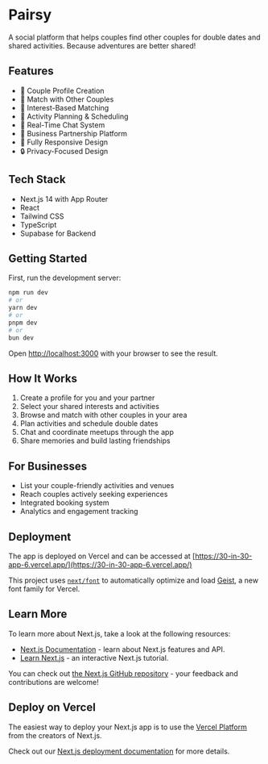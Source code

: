 # Pairsy

A social platform that helps couples find other couples for double dates and shared activities. Because adventures are better shared!

## Features

- 👥 Couple Profile Creation
- 🤝 Match with Other Couples
- 🎯 Interest-Based Matching
- 📅 Activity Planning & Scheduling
- 💬 Real-Time Chat System
- 🏢 Business Partnership Platform
- 📱 Fully Responsive Design
- 🔒 Privacy-Focused Design

## Tech Stack

- Next.js 14 with App Router
- React
- Tailwind CSS
- TypeScript
- Supabase for Backend

## Getting Started

First, run the development server:

```bash
npm run dev
# or
yarn dev
# or
pnpm dev
# or
bun dev
```

Open [http://localhost:3000](http://localhost:3000) with your browser to see the result.

## How It Works

1. Create a profile for you and your partner
2. Select your shared interests and activities
3. Browse and match with other couples in your area
4. Plan activities and schedule double dates
5. Chat and coordinate meetups through the app
6. Share memories and build lasting friendships

## For Businesses

- List your couple-friendly activities and venues
- Reach couples actively seeking experiences
- Integrated booking system
- Analytics and engagement tracking

## Deployment

The app is deployed on Vercel and can be accessed at [https://30-in-30-app-6.vercel.app/](https://30-in-30-app-6.vercel.app/)

This project uses [`next/font`](https://nextjs.org/docs/app/building-your-application/optimizing/fonts) to automatically optimize and load [Geist](https://vercel.com/font), a new font family for Vercel.

## Learn More

To learn more about Next.js, take a look at the following resources:

- [Next.js Documentation](https://nextjs.org/docs) - learn about Next.js features and API.
- [Learn Next.js](https://nextjs.org/learn) - an interactive Next.js tutorial.

You can check out [the Next.js GitHub repository](https://github.com/vercel/next.js) - your feedback and contributions are welcome!

## Deploy on Vercel

The easiest way to deploy your Next.js app is to use the [Vercel Platform](https://vercel.com/new?utm_medium=default-template&filter=next.js&utm_source=create-next-app&utm_campaign=create-next-app-readme) from the creators of Next.js.

Check out our [Next.js deployment documentation](https://nextjs.org/docs/app/building-your-application/deploying) for more details.
